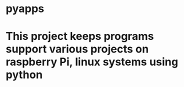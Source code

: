 # pyapps
# This project keeps programs support various projects on raspberry Pi, linux systems using python
